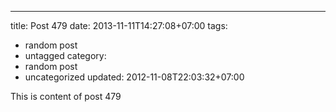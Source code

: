 ---
title: Post 479
date: 2013-11-11T14:27:08+07:00
tags:
  - random post
  - untagged
category:
  - random post
  - uncategorized
updated: 2012-11-08T22:03:32+07:00

This is content of post 479